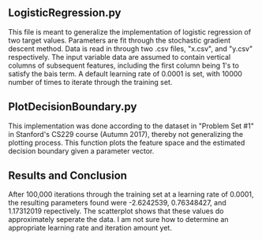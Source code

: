 LogisticRegression.py
---
This file is meant to generalize the implementation of logistic regression of two target values. Parameters are fit through the
stochastic gradient descent method. Data is read in through two .csv files, "x.csv", and "y.csv" respectively. The input variable data are assumed to contain vertical columns of subsequent features, including the first column being 1's to satisfy the bais term.
A default learning rate of 0.0001 is set, with 10000 number of times to iterate through the training set.

PlotDecisionBoundary.py
---
This implementation was done according to the dataset in "Problem Set #1" in Stanford's CS229 course (Autumn 2017), thereby not
generalizing the plotting process. This function plots the feature space and the estimated decision boundary given a parameter vector.

Results and Conclusion
---
After 100,000 iterations through the training set at a learning rate of 0.0001, the resulting parameters found were -2.6242539, 0.76348427, and 1.17312019 repectively. The scatterplot shows that these values do approximately seperate the data. I am not sure how to determine an appropriate learning rate and iteration amount yet. 
